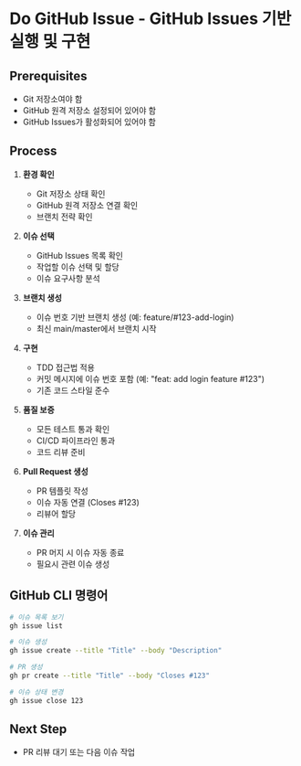 # Do GitHub Issue - GitHub Issues 기반 실행 및 구현

## Prerequisites
- Git 저장소여야 함
- GitHub 원격 저장소 설정되어 있어야 함
- GitHub Issues가 활성화되어 있어야 함

## Process

1. **환경 확인**
   - Git 저장소 상태 확인
   - GitHub 원격 저장소 연결 확인
   - 브랜치 전략 확인

2. **이슈 선택**
   - GitHub Issues 목록 확인
   - 작업할 이슈 선택 및 할당
   - 이슈 요구사항 분석

3. **브랜치 생성**
   - 이슈 번호 기반 브랜치 생성 (예: feature/#123-add-login)
   - 최신 main/master에서 브랜치 시작

4. **구현**
   - TDD 접근법 적용
   - 커밋 메시지에 이슈 번호 포함 (예: "feat: add login feature #123")
   - 기존 코드 스타일 준수

5. **품질 보증**
   - 모든 테스트 통과 확인
   - CI/CD 파이프라인 통과
   - 코드 리뷰 준비

6. **Pull Request 생성**
   - PR 템플릿 작성
   - 이슈 자동 연결 (Closes #123)
   - 리뷰어 할당

7. **이슈 관리**
   - PR 머지 시 이슈 자동 종료
   - 필요시 관련 이슈 생성

## GitHub CLI 명령어
```bash
# 이슈 목록 보기
gh issue list

# 이슈 생성
gh issue create --title "Title" --body "Description"

# PR 생성
gh pr create --title "Title" --body "Closes #123"

# 이슈 상태 변경
gh issue close 123
```

## Next Step
- PR 리뷰 대기 또는 다음 이슈 작업

